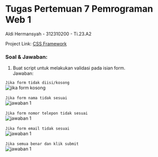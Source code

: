 # Tugas Pertemuan 7 Pemrograman Web 1

Aldi Hermansyah - 312310200 - Ti.23.A2

Project Link: [CSS Framework](https://miya3333.github.io/Lab5Web/)

### Soal & Jawaban:
1. Buat script untuk melakukan validasi pada isian form. <br>
Jawaban: <br>

`Jika form tidak diisi/kosong` <br>
<img src="file/Screenshot (433).png" alt="jika form kosong"> <br><br>
`Jika form nama tidak sesuai` <br>
<img src="file/Screenshot (429).png" alt="jawaban 1"> <br><br>
`Jika form nomor telepon tidak sesuai` <br>
<img src="file/Screenshot (430).png" alt="jawaban 1"> <br><br>
`Jika form email tidak sesuai` <br>
<img src="file/Screenshot (431).png" alt="jawaban 1"> <br><br>
`Jika semua benar dan klik submit` <br>
<img src="file/Screenshot (432).png" alt="jawaban 1"> <br><br>
